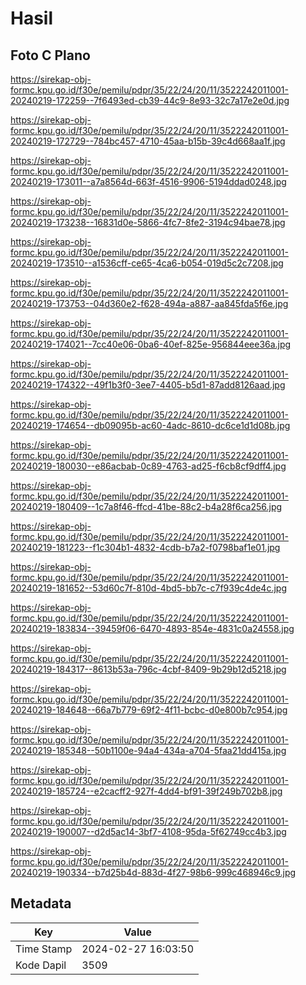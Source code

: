 # Hasil

## Foto C Plano

https://sirekap-obj-formc.kpu.go.id/f30e/pemilu/pdpr/35/22/24/20/11/3522242011001-20240219-172259--7f6493ed-cb39-44c9-8e93-32c7a17e2e0d.jpg

https://sirekap-obj-formc.kpu.go.id/f30e/pemilu/pdpr/35/22/24/20/11/3522242011001-20240219-172729--784bc457-4710-45aa-b15b-39c4d668aa1f.jpg

https://sirekap-obj-formc.kpu.go.id/f30e/pemilu/pdpr/35/22/24/20/11/3522242011001-20240219-173011--a7a8564d-663f-4516-9906-5194ddad0248.jpg

https://sirekap-obj-formc.kpu.go.id/f30e/pemilu/pdpr/35/22/24/20/11/3522242011001-20240219-173238--16831d0e-5866-4fc7-8fe2-3194c94bae78.jpg

https://sirekap-obj-formc.kpu.go.id/f30e/pemilu/pdpr/35/22/24/20/11/3522242011001-20240219-173510--a1536cff-ce65-4ca6-b054-019d5c2c7208.jpg

https://sirekap-obj-formc.kpu.go.id/f30e/pemilu/pdpr/35/22/24/20/11/3522242011001-20240219-173753--04d360e2-f628-494a-a887-aa845fda5f6e.jpg

https://sirekap-obj-formc.kpu.go.id/f30e/pemilu/pdpr/35/22/24/20/11/3522242011001-20240219-174021--7cc40e06-0ba6-40ef-825e-956844eee36a.jpg

https://sirekap-obj-formc.kpu.go.id/f30e/pemilu/pdpr/35/22/24/20/11/3522242011001-20240219-174322--49f1b3f0-3ee7-4405-b5d1-87add8126aad.jpg

https://sirekap-obj-formc.kpu.go.id/f30e/pemilu/pdpr/35/22/24/20/11/3522242011001-20240219-174654--db09095b-ac60-4adc-8610-dc6ce1d1d08b.jpg

https://sirekap-obj-formc.kpu.go.id/f30e/pemilu/pdpr/35/22/24/20/11/3522242011001-20240219-180030--e86acbab-0c89-4763-ad25-f6cb8cf9dff4.jpg

https://sirekap-obj-formc.kpu.go.id/f30e/pemilu/pdpr/35/22/24/20/11/3522242011001-20240219-180409--1c7a8f46-ffcd-41be-88c2-b4a28f6ca256.jpg

https://sirekap-obj-formc.kpu.go.id/f30e/pemilu/pdpr/35/22/24/20/11/3522242011001-20240219-181223--f1c304b1-4832-4cdb-b7a2-f0798baf1e01.jpg

https://sirekap-obj-formc.kpu.go.id/f30e/pemilu/pdpr/35/22/24/20/11/3522242011001-20240219-181652--53d60c7f-810d-4bd5-bb7c-c7f939c4de4c.jpg

https://sirekap-obj-formc.kpu.go.id/f30e/pemilu/pdpr/35/22/24/20/11/3522242011001-20240219-183834--39459f06-6470-4893-854e-4831c0a24558.jpg

https://sirekap-obj-formc.kpu.go.id/f30e/pemilu/pdpr/35/22/24/20/11/3522242011001-20240219-184317--8613b53a-796c-4cbf-8409-9b29b12d5218.jpg

https://sirekap-obj-formc.kpu.go.id/f30e/pemilu/pdpr/35/22/24/20/11/3522242011001-20240219-184648--66a7b779-69f2-4f11-bcbc-d0e800b7c954.jpg

https://sirekap-obj-formc.kpu.go.id/f30e/pemilu/pdpr/35/22/24/20/11/3522242011001-20240219-185348--50b1100e-94a4-434a-a704-5faa21dd415a.jpg

https://sirekap-obj-formc.kpu.go.id/f30e/pemilu/pdpr/35/22/24/20/11/3522242011001-20240219-185724--e2cacff2-927f-4dd4-bf91-39f249b702b8.jpg

https://sirekap-obj-formc.kpu.go.id/f30e/pemilu/pdpr/35/22/24/20/11/3522242011001-20240219-190007--d2d5ac14-3bf7-4108-95da-5f62749cc4b3.jpg

https://sirekap-obj-formc.kpu.go.id/f30e/pemilu/pdpr/35/22/24/20/11/3522242011001-20240219-190334--b7d25b4d-883d-4f27-98b6-999c468946c9.jpg


## Metadata

| Key        | Value               |
| ---------- | ------------------- |
| Time Stamp | 2024-02-27 16:03:50 |
| Kode Dapil | 3509                |



